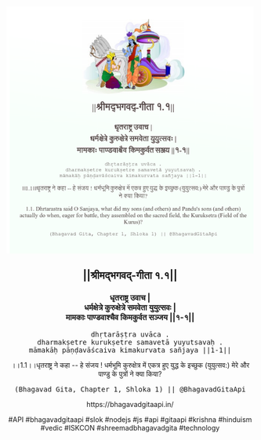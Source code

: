 <img src="../../asset/BG_1_1.png"/>
<center><h2>||श्रीमद्‍भगवद्‍-गीता १.१||</h2>
<h3>धृतराष्ट्र उवाच |<br/>धर्मक्षेत्रे कुरुक्षेत्रे समवेता युयुत्सवः |<br/>मामकाः पाण्डवाश्चैव किमकुर्वत सञ्जय ||१-१||</h3>
<pre>dhṛtarāṣṭra uvāca .<br/>dharmakṣetre kurukṣetre samavetā yuyutsavaḥ .<br/>māmakāḥ pāṇḍavāścaiva kimakurvata sañjaya ||1-1||</pre>
<p>।।1.1।।धृतराष्ट्र ने कहा -- हे संजय ! धर्मभूमि कुरुक्षेत्र में एकत्र हुए युद्ध के इच्छुक (युयुत्सव:) मेरे और पाण्डु के पुत्रों ने क्या किया?</p>
<pre>(Bhagavad Gita, Chapter 1, Shloka 1) || @BhagavadGitaApi</pre><p>https://bhagavadgitaapi.in/</p><p>#API #bhagavadgitaapi #slok #nodejs #js #api #gitaapi #krishna #hinduism #vedic #ISKCON #shreemadbhagavadgita #technology</p></center>